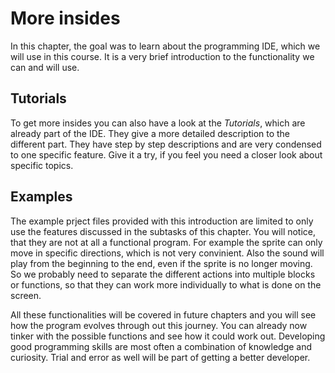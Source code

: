 # More insides

In this chapter, the goal was to learn about the programming IDE, which we will use in this course. It is a very brief introduction to the functionality we can and will use.

## Tutorials

To get more insides you can also have a look at the *Tutorials*, which are already part of the IDE. They give a more detailed description to the different part. They have step by step descriptions and are very condensed to one specific feature. Give it a try, if you feel you need a closer look about specific topics.

## Examples

The example prject files provided with this introduction are limited to only use the features discussed in the subtasks of this chapter. You will notice, that they are not at all a functional program. For example the sprite can only move in specific directions, which is not very convinient. Also the sound will play from the beginning to the end, even if the sprite is no longer moving. So we probably need to separate the different actions into multiple blocks or functions, so that they can work more individually to what is done on the screen.

All these functionalities will be covered in future chapters and you will see how the program evolves through out this journey. You can already now tinker with the possible functions and see how it could work out. Developing good programming skills are most often a combination of knowledge and curiosity. Trial and error as well will be part of getting a better developer.
